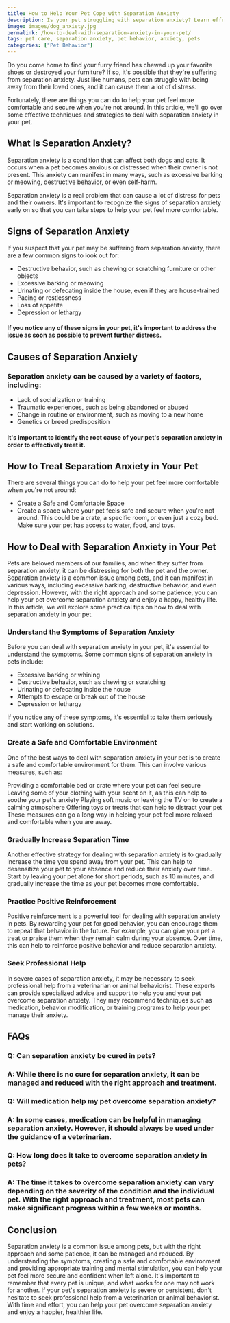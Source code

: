 ```yaml
---
title: How to Help Your Pet Cope with Separation Anxiety
description: Is your pet struggling with separation anxiety? Learn effective techniques and strategies to help them feel more comfortable and secure when you're not around.
image: images/dog_anxiety.jpg
permalink: /how-to-deal-with-separation-anxiety-in-your-pet/
tags: pet care, separation anxiety, pet behavior, anxiety, pets
categories: ["Pet Behavior"]
---
```


Do you come home to find your furry friend has chewed up your favorite shoes or destroyed your furniture? If so, it's possible that they're suffering from separation anxiety. Just like humans, pets can struggle with being away from their loved ones, and it can cause them a lot of distress.

Fortunately, there are things you can do to help your pet feel more comfortable and secure when you're not around. In this article, we'll go over some effective techniques and strategies to deal with separation anxiety in your pet.

## What Is Separation Anxiety?

Separation anxiety is a condition that can affect both dogs and cats. It occurs when a pet becomes anxious or distressed when their owner is not present. This anxiety can manifest in many ways, such as excessive barking or meowing, destructive behavior, or even self-harm.

Separation anxiety is a real problem that can cause a lot of distress for pets and their owners. It's important to recognize the signs of separation anxiety early on so that you can take steps to help your pet feel more comfortable.

## Signs of Separation Anxiety

If you suspect that your pet may be suffering from separation anxiety, there are a few common signs to look out for:

- Destructive behavior, such as chewing or scratching furniture or other objects
- Excessive barking or meowing
- Urinating or defecating inside the house, even if they are house-trained
- Pacing or restlessness
- Loss of appetite
- Depression or lethargy

#### If you notice any of these signs in your pet, it's important to address the issue as soon as possible to prevent further distress.

## Causes of Separation Anxiety

### Separation anxiety can be caused by a variety of factors, including:

- Lack of socialization or training
- Traumatic experiences, such as being abandoned or abused
- Change in routine or environment, such as moving to a new home
- Genetics or breed predisposition

#### It's important to identify the root cause of your pet's separation anxiety in order to effectively treat it.

## How to Treat Separation Anxiety in Your Pet

There are several things you can do to help your pet feel more comfortable when you're not around:

- Create a Safe and Comfortable Space
- Create a space where your pet feels safe and secure when you're not around. This could be a crate, a specific room, or even just a cozy bed. Make sure your pet has access to water, food, and toys.

## How to Deal with Separation Anxiety in Your Pet

Pets are beloved members of our families, and when they suffer from separation anxiety, it can be distressing for both the pet and the owner. Separation anxiety is a common issue among pets, and it can manifest in various ways, including excessive barking, destructive behavior, and even depression. However, with the right approach and some patience, you can help your pet overcome separation anxiety and enjoy a happy, healthy life. In this article, we will explore some practical tips on how to deal with separation anxiety in your pet.

### Understand the Symptoms of Separation Anxiety

Before you can deal with separation anxiety in your pet, it's essential to understand the symptoms. Some common signs of separation anxiety in pets include:

- Excessive barking or whining
- Destructive behavior, such as chewing or scratching
- Urinating or defecating inside the house
- Attempts to escape or break out of the house
- Depression or lethargy

If you notice any of these symptoms, it's essential to take them seriously and start working on solutions.

### Create a Safe and Comfortable Environment

One of the best ways to deal with separation anxiety in your pet is to create a safe and comfortable environment for them. This can involve various measures, such as:

Providing a comfortable bed or crate where your pet can feel secure
Leaving some of your clothing with your scent on it, as this can help to soothe your pet's anxiety
Playing soft music or leaving the TV on to create a calming atmosphere
Offering toys or treats that can help to distract your pet
These measures can go a long way in helping your pet feel more relaxed and comfortable when you are away.

### Gradually Increase Separation Time

Another effective strategy for dealing with separation anxiety is to gradually increase the time you spend away from your pet. This can help to desensitize your pet to your absence and reduce their anxiety over time. Start by leaving your pet alone for short periods, such as 10 minutes, and gradually increase the time as your pet becomes more comfortable.

### Practice Positive Reinforcement

Positive reinforcement is a powerful tool for dealing with separation anxiety in pets. By rewarding your pet for good behavior, you can encourage them to repeat that behavior in the future. For example, you can give your pet a treat or praise them when they remain calm during your absence. Over time, this can help to reinforce positive behavior and reduce separation anxiety.

### Seek Professional Help

In severe cases of separation anxiety, it may be necessary to seek professional help from a veterinarian or animal behaviorist. These experts can provide specialized advice and support to help you and your pet overcome separation anxiety. They may recommend techniques such as medication, behavior modification, or training programs to help your pet manage their anxiety.

## FAQs

### Q:  Can separation anxiety be cured in pets?
### A:  While there is no cure for separation anxiety, it can be managed and reduced with the right approach and treatment.

### Q:  Will medication help my pet overcome separation anxiety?
### A:  In some cases, medication can be helpful in managing separation anxiety. However, it should always be used under the guidance of a veterinarian.

### Q:  How long does it take to overcome separation anxiety in pets?
### A:  The time it takes to overcome separation anxiety can vary depending on the severity of the condition and the individual pet. With the right approach and treatment, most pets can make significant progress within a few weeks or months.

## Conclusion

Separation anxiety is a common issue among pets, but with the right approach and some patience, it can be managed and reduced. By understanding the symptoms, creating a safe and comfortable environment and providing appropriate training and mental stimulation, you can help your pet feel more secure and confident when left alone. It's important to remember that every pet is unique, and what works for one may not work for another. If your pet's separation anxiety is severe or persistent, don't hesitate to seek professional help from a veterinarian or animal behaviorist. With time and effort, you can help your pet overcome separation anxiety and enjoy a happier, healthier life.